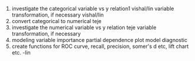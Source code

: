 1. investigate the categorical variable vs y relation1		vishal/lin
	variable transformation, if necessary					vishal/lin
2. convert categorical to numerical							teje
3. investigate the numerical variable vs y relation 		teje
	variable transformation, if necessary
4. modeling
	variable importance 
	partial dependence plot
	model diagnostic
5. create functions for ROC curve, recall, precision, somer's d etc, lift chart etc.  -lin
